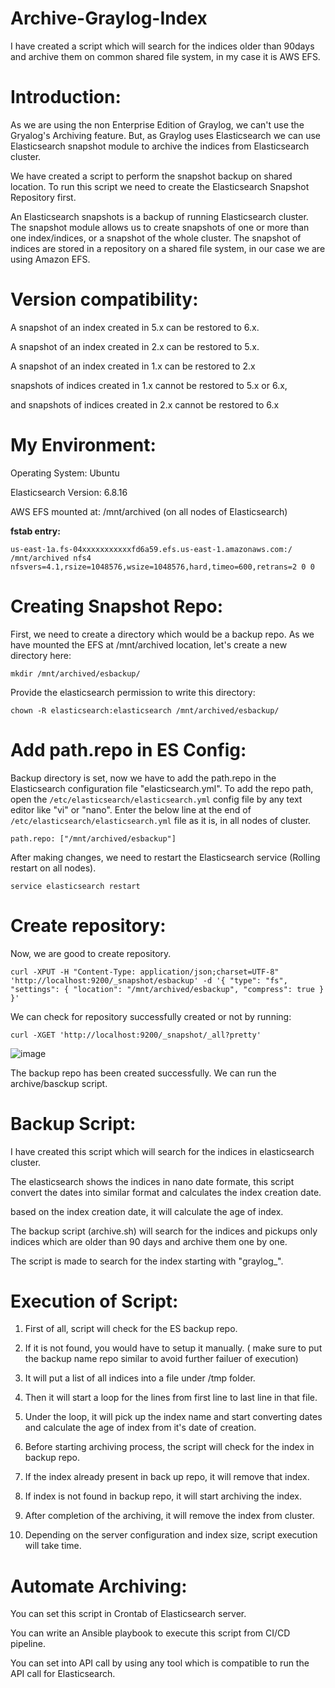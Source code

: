 # Archive-Graylog-Index
I have created a script which will search for the indices older than 90days and archive them on common shared file system, in my case it is AWS EFS.

# Introduction:
As we are using the non Enterprise Edition of Graylog, we can't use the Gryalog's Archiving feature.
But, as Graylog uses Elasticsearch we can use Elasticsearch snapshot module to archive the indices from Elasticsearch cluster.

We have created a script to perform the snapshot backup on shared location.
To run this script we need to create the Elasticsearch Snapshot Repository first.

An Elasticsearch snapshots is a backup of running Elasticsearch cluster.
The snapshot module allows us to create snapshots of one or more than one index/indices, or a snapshot of the whole cluster.
The snapshot of indices are stored in a repository on a shared file system, in our case we are using Amazon EFS.

# Version compatibility:
A snapshot of an index created in 5.x can be restored to 6.x.

A snapshot of an index created in 2.x can be restored to 5.x.

A snapshot of an index created in 1.x can be restored to 2.x

snapshots of indices created in 1.x cannot be restored to 5.x or 6.x,

and snapshots of indices created in 2.x cannot be restored to 6.x

# My Environment:
Operating System: Ubuntu

Elasticsearch Version: 6.8.16

AWS EFS mounted at: /mnt/archived (on all nodes of Elasticsearch)

**fstab entry:**

`us-east-1a.fs-04xxxxxxxxxxxfd6a59.efs.us-east-1.amazonaws.com:/ /mnt/archived nfs4 nfsvers=4.1,rsize=1048576,wsize=1048576,hard,timeo=600,retrans=2 0 0`

# Creating Snapshot Repo:

First, we need to create a directory which would be a backup repo.
As we have mounted the EFS at /mnt/archived location, let's create a new directory here:

`mkdir /mnt/archived/esbackup/`

Provide the elasticsearch permission to write this directory:

`chown -R elasticsearch:elasticsearch /mnt/archived/esbackup/`

# Add path.repo in ES Config:

Backup directory is set, now we have to add the path.repo in the Elasticsearch configuration file "elasticsearch.yml".
To add the repo path, open the `/etc/elasticsearch/elasticsearch.yml` config file by any text editor like "vi" or "nano".
Enter the below line at the end of `/etc/elasticsearch/elasticsearch.yml` file as it is, in all nodes of cluster.

`path.repo: ["/mnt/archived/esbackup"]`

After making changes, we need to restart the Elasticsearch service (Rolling restart on all nodes).

`service elasticsearch restart`

# Create repository:

Now, we are good to create repository.

`curl -XPUT -H "Content-Type: application/json;charset=UTF-8" 'http://localhost:9200/_snapshot/esbackup' -d '{ "type": "fs", "settings": { "location": "/mnt/archived/esbackup", "compress": true } }'`

We can check for repository successfully created or not by running:

`curl -XGET 'http://localhost:9200/_snapshot/_all?pretty'`

![image](https://user-images.githubusercontent.com/10260610/148056908-0a01dbda-813a-4b6b-889f-9588d77287ba.png)

The backup repo has been created successfully.
We can run the archive/basckup script.

# Backup Script:

I have created this script which will search for the indices in elasticsearch cluster.

The elasticsearch shows the indices in nano date formate, this script convert the dates into similar format and calculates the index creation date.

based on the index creation date, it will calculate the age of index.

The backup script (archive.sh) will search for the indices and pickups only indices which are older than 90 days and archive them one by one.

The script is made to search for the index starting with "graylog_".

# Execution of Script:
1. First of all, script will check for the ES backup repo.

2. If it is not found, you would have to setup it manually. ( make sure to put the backup name repo similar to avoid further failuer of execution)

3. It will put a list of all indices into a file under /tmp folder.

4. Then it will start a loop for the lines from first line to last line in that file.

5. Under the loop, it will pick up the index name and start converting dates and calculate the age of index from it's date of creation.

6. Before starting archiving process, the script will check for the index in backup repo.

7. If the index already present in back up repo, it will remove that index.

8. If index is not found in backup repo, it will start archiving the index.

9. After completion of the archiving, it will remove the index from cluster.

10. Depending on the server configuration and index size, script execution will take time.

# Automate Archiving:

You can set this script in Crontab of Elasticsearch server.

You can write an Ansible playbook to execute this script from CI/CD pipeline.

You can set into API call by using any tool which is compatible to run the API call for Elasticsearch.

